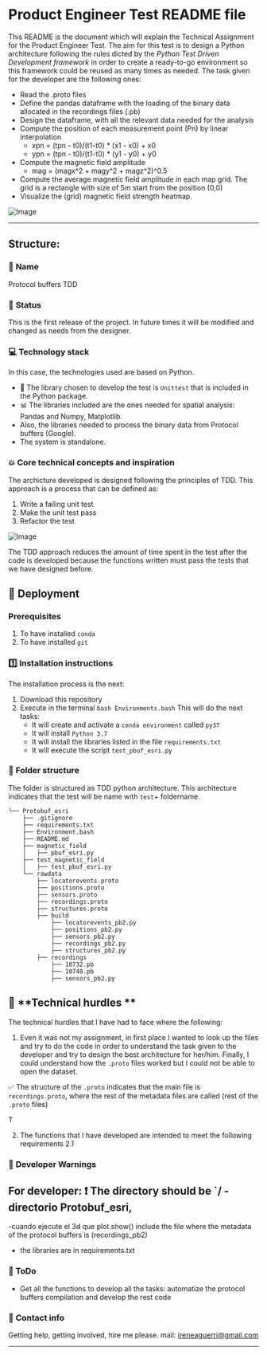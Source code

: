 # Product Engineer Test README file
This README is the document which will explain the Technical Assignment for the Product Engineer Test. 
The aim for this test is to design a Python architecture following the rules dicted by the *Python Test Driven Development framework* in order to create a ready-to-go environment so this framework could be reused as many times as needed. 
The task given for the developer are the following ones:
- Read the .proto files
- Define the pandas dataframe with the loading of the binary data allocated in the recordings files (.pb)
- Design the dataframe, with all the relevant data needed for the analysis
- Compute the position of each measurement point (Pn) by linear interpolation
    - xpn = (tpn - t0)/(t1-t0) * (x1 - x0) + x0
    - ypn = (tpn - t0)/(t1-t0) * (y1 - y0) + y0
- Compute the magnetic field amplitude
    - mag = (magx^2 + magy^2 + magz^2)^0.5
- Compute the average magnetic field amplitude in each map grid. The grid is a rectangle with size of 5m start from the position (0,0)
- Visualize the (grid) magnetic field strength heatmap.


![Image](https://www.esri.com/content/dam/esrisites/en-us/media/landingpages/g805553-arcgis-indoors-product-page-updates/indoors-main-banner-device-fg.png)

---


## **Structure:**

### :raising_hand: **Name** 
Protocol buffers TDD

### :baby: **Status**
This is the first release of the project. In future times it will be modified and changed as needs from the designer.

### :computer: **Technology stack**
In this case, the technologies used are based on Python.

- :rotating_light: The library chosen to develop the test is `Unittest` that is included in the Python package.
- :bar_chart: The libraries included are the ones needed for spatial analysis: Pandas and Numpy, Matplotlib.
- Also, the libraries needed to process the binary data from Protocol buffers (Google).
- The system is standalone.


### :boom: **Core technical concepts and inspiration**
The archicture developed is designed following the principles of TDD. This approach is a process that can be defined as:
1. Write a failing unit test
2. Make the unit test pass
3. Refactor the test

![Image](https://cdn-media-1.freecodecamp.org/images/1*FZGakHQbCUMAyDinf-KBiw.png)

The TDD approach reduces the amount of time spent in the test after the code is developed because the functions written must pass the tests that we have designed before.

## :wrench: **Deployment**
### Prerequisites
1. To have installed `conda`
2. To have installed `git`

### :one: Installation instructions
The installation process is the next:
  1. Download this repository
  2. Execute in the terminal
        `bash Environments.bash`
    This will do the next tasks:
        - It will create and activate a `conda environment` called `py37`
        - It will install `Python 3.7`
        - It will install the libraries listed in the file `requirements.txt`
        - It will execute the script `test_pbuf_esri.py`
  

### :file_folder: **Folder structure**
The folder is structured as TDD python architecture.
This architecture indicates that the test will be name with `test`+ foldername.


```
└── Protobuf_esri
    ├── .gitignore
    ├── requirements.txt
    ├── Environment.bash
    ├── README.md
    ├── magnetic_field
    │   ├── pbuf_esri.py
    ├── test_magnetic_field
    │   ├── test_pbuf_esri.py
    └── rawdata
        ├── locatorevents.proto
        ├── positions.proto
        ├── sensors.proto
        ├── recordings.proto
        ├── structures.proto
        ├── build
            ├── locatorevents_pb2.py
            ├── positions_pb2.py
            ├── sensors_pb2.py
            ├── recordings_pb2.py
            ├── structures_pb2.py
        ├── recordings
            ├── 10732.pb
            ├── 10740.pb
            ├── sensors_pb2.py
```


## :shit: **Technical hurdles **
The technical hurdles that I have had to face where the following:

1. Even it was not my assignment, in first place I wanted to look up the files and try to do the code in order to understand the task given to the developer and try to design the best architecture for her/him. Finally, I could understand how the `.proto` files worked but I could not be able to open the dataset.

:white_check_mark: The structure of the `.proto` indicates that the main file is `recordings.proto`, where the rest of the metadata files are called (rest of the `.proto` files)

T

2. The functions that I have developed are intended to meet the following requirements
    2.1 

### :wrench: **Developer Warnings**
For developer:
    :heavy_exclamation_mark: The directory should be `/
-directorio Protobuf_esri,
- 
-cuando ejecute el 3d que plot.show()
include the file where the metadata of the protocol buffers is (recordings_pb2)
- the libraries are in requirements.txt

### :shit: **ToDo**
- Get all the functions to develop all the tasks: automatize the protocol buffers compilation and develop the rest code




### :love_letter: **Contact info**
Getting help, getting involved, hire me please.
mail: ireneaguerri@gmail.com

---

